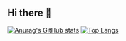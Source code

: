 ## Hi there 👋

<!--
**Chaimek/Chaimek** is a ✨ _special_ ✨ repository because its `README.md` (this file) appears on your GitHub profile.

Here are some ideas to get you started:

- 🔭 I’m currently working on ...
- 🌱 I’m currently learning ...
- 👯 I’m looking to collaborate on ...
- 🤔 I’m looking for help with ...
- 💬 Ask me about ...
- 📫 How to reach me: ...
- 😄 Pronouns: ...
- ⚡ Fun fact: ...
-->
[![Anurag's GitHub stats](https://github-readme-stats.vercel.app/api?username=Chaimek)](https://github.com/Chaimek)
[![Top Langs](https://github-readme-stats.vercel.app/api/top-langs/?username=Chaimek)](https://github.com/Chaimek)
